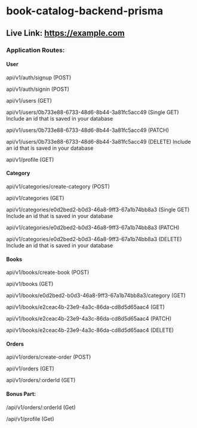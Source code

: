 # book-catalog-backend-prisma

## Live Link: https://example.com

### Application Routes:

#### User

api/v1/auth/signup (POST)

api/v1/auth/signin (POST)

api/v1/users (GET)

api/v1/users/0b733e88-6733-48d6-8b44-3a81fc5acc49 (Single GET) 
Include an id that is saved in your database

api/v1/users/0b733e88-6733-48d6-8b44-3a81fc5acc49 (PATCH)

api/v1/users/0b733e88-6733-48d6-8b44-3a81fc5acc49 (DELETE)
Include an id that is saved in your database

api/v1/profile (GET)

#### Category

api/v1/categories/create-category (POST)

api/v1/categories (GET)

api/v1/categories/e0d2bed2-b0d3-46a8-9ff3-67a1b74bb8a3 (Single GET)
Include an id that is saved in your database

api/v1/categories/e0d2bed2-b0d3-46a8-9ff3-67a1b74bb8a3 (PATCH)

api/v1/categories/e0d2bed2-b0d3-46a8-9ff3-67a1b74bb8a3 (DELETE) 
Include an id that is saved in your database

#### Books

api/v1/books/create-book (POST)

api/v1/books (GET)

api/v1/books/e0d2bed2-b0d3-46a8-9ff3-67a1b74bb8a3/category (GET)

api/v1/books/e2ceac4b-23e9-4a3c-86da-cd8d5d65aac4 (GET)

api/v1/books/e2ceac4b-23e9-4a3c-86da-cd8d5d65aac4 (PATCH)

api/v1/books/e2ceac4b-23e9-4a3c-86da-cd8d5d65aac4 (DELETE)

#### Orders

api/v1/orders/create-order (POST)

api/v1/orders (GET)

api/v1/orders/:orderId (GET)

#### Bonus Part:

/api/v1/orders/:orderId (Get)

 /api/v1/profile (Get)




